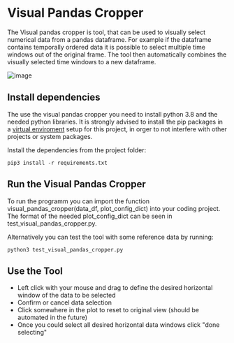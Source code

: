 # Visual Pandas Cropper

The Visual pandas cropper is tool, that can be used to visually select numerical data from a pandas dataframe. For example if the dataframe contains temporally ordered data it is possible to select multiple time windows out of the original frame. The tool then automatically combines the visually selected time windows to a new dataframe. 

![image](https://user-images.githubusercontent.com/18735094/116285521-7a101100-a78e-11eb-99fa-97dd5074690d.png)


## Install dependencies

The use the visual pandas cropper you need to install python 3.8 and the needed python libraries. It is strongly advised to install the pip packages in a [virtual enviroment](https://docs.python.org/3/tutorial/venv.html) setup for this project, in orger to not interfere with other projects or system packages.

Install the dependencies from the project folder:

```
pip3 install -r requirements.txt
```

## Run the Visual Pandas Cropper

To run the programm you can import the function visual_pandas_cropper(data_df, plot_config_dict) into your coding project. The format of the needed plot_config_dict can be seen in test_visual_pandas_cropper.py.

Alternatively you can test the tool with some reference data by running:


```
python3 test_visual_pandas_cropper.py
```

## Use the Tool
- Left click with your mouse and drag to define the desired horizontal window of the data to be selected
- Confirm or cancel data selection
- Click somewhere in the plot to reset to original view (should be automated in the future)
- Once you could select all desired horizontal data windows click "done selecting"

